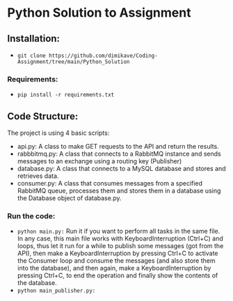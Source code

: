 # Python Solution to Assignment

## Installation:
- `git clone https://github.com/dimikave/Coding-Assignment/tree/main/Python_Solution`

### Requirements:
- `pip install -r requirements.txt`

## Code Structure:
The project is using 4 basic scripts:

- api.py: A class to make GET requests to the API and return the results.
- rabbbitmq.py: A class that connects to a RabbitMQ instance and sends messages to an exchange using a routing key (Publisher)
- database.py: A class that connects to a MySQL database and stores and retrieves data.
- consumer.py: A class that consumes messages from a specified RabbitMQ queue, processes them and stores them in a database using the Database object of database.py.

### Run the code:
- `python main.py:` Run it if you want to perform all tasks in the same file. In any case, this main file works with KeyboardInterruption (Ctrl+C) and loops, thus let it run for a while to publish some messages (got from the API), then make a KeyboardInterruption by pressing Ctrl+C to activate the Consumer loop and consume the messages (and also store them into the database), and then again, make a KeyboardInterruption by pressing Ctrl+C, to end the operation and finally show the contents of the database.
- `python main_publisher.py:`
